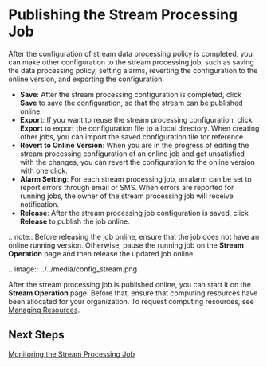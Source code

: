 # Publishing the Stream Processing Job

After the configuration of stream data processing policy is completed, you can make other configuration to the stream processing job, such as saving the data processing policy, setting alarms, reverting the configuration to the online version, and exporting the configuration.

- **Save**: After the stream processing configuration is completed, click **Save** to save the configuration, so that the stream can be published online.
- **Export**: If you want to reuse the stream processing configuration, click **Export** to export the configuration file to a local directory. When creating other jobs, you can import the saved configuration file for reference.
- **Revert to Online Version**: When you are in the progress of editing the stream processing configuration of an online job and get unsatisfied with the changes, you can revert the configuration to the online version with one click.
- **Alarm Setting**: For each stream processing job, an alarm can be set to report errors through email or SMS. When errors are reported for running jobs, the owner of the stream processing job will receive notification.
- **Release**: After the stream processing job configuration is saved, click **Release** to publish the job online.

.. note:: Before releasing the job online, ensure that the job does not have an online running version. Otherwise, pause the running job on the **Stream Operation** page and then release the updated job online.

.. image:: ../../media/config_stream.png

After the stream processing job is published online, you can start it on the **Stream Operation** page. Before that, ensure that computing resources have been allocated for your organization. To request computing resources, see [Managing Resources](/docs/enos/en/2.0.8/resourcemanagement/getstarted.html).

## Next Steps

[Monitoring the Stream Processing Job](monitoring_job)
